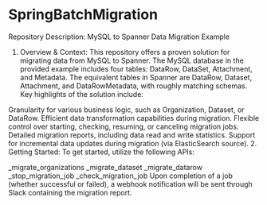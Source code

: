 # SpringBatchMigration
Repository Description: MySQL to Spanner Data Migration Example

1. Overview & Context:
This repository offers a proven solution for migrating data from MySQL to Spanner. The MySQL database in the provided example includes four tables: DataRow, DataSet, Attachment, and Metadata. The equivalent tables in Spanner are DataRow, Dataset, Attachment, and DataRowMetadata, with roughly matching schemas. Key highlights of the solution include:

Granularity for various business logic, such as Organization, Dataset, or DataRow.
Efficient data transformation capabilities during migration.
Flexible control over starting, checking, resuming, or canceling migration jobs.
Detailed migration reports, including data read and write statistics.
Support for incremental data updates during migration (via ElasticSearch source).
2. Getting Started:
To get started, utilize the following APIs:

_migrate_organizations
_migrate_dataset
_migrate_datarow
_stop_migration_job
_check_migration_job
Upon completion of a job (whether successful or failed), a webhook notification will be sent through Slack containing the migration report.
